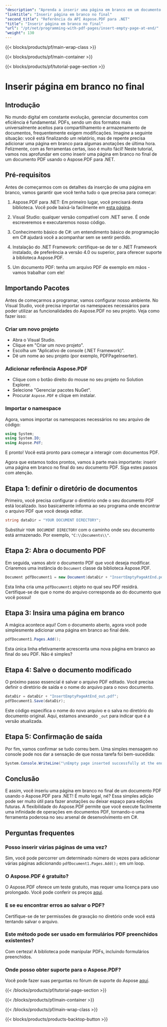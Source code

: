```yaml
---
"description": "Aprenda a inserir uma página em branco em um documento PDF sem esforço com o Aspose.PDF para .NET neste guia para iniciantes. Perfeito para edições rápidas."
"linktitle": "Inserir página em branco no final"
"second_title": "Referência da API Aspose.PDF para .NET"
"title": "Inserir página em branco no final"
"url": "/pt/net/programming-with-pdf-pages/insert-empty-page-at-end/"
"weight": 130
---
```


{{< blocks/products/pf/main-wrap-class >}}

{{< blocks/products/pf/main-container >}}

{{< blocks/products/pf/tutorial-page-section >}}

# Inserir página em branco no final

## Introdução

No mundo digital em constante evolução, gerenciar documentos com eficiência é fundamental. PDFs, sendo um dos formatos mais universalmente aceitos para compartilhamento e armazenamento de documentos, frequentemente exigem modificações. Imagine a seguinte situação: você está finalizando um relatório, mas de repente precisa adicionar uma página em branco para algumas anotações de última hora. Felizmente, com as ferramentas certas, isso é muito fácil! Neste tutorial, vamos nos aprofundar em como inserir uma página em branco no final de um documento PDF usando o Aspose.PDF para .NET.

## Pré-requisitos

Antes de começarmos com os detalhes da inserção de uma página em branco, vamos garantir que você tenha tudo o que precisa para começar:

1. Aspose.PDF para .NET: Em primeiro lugar, você precisará desta biblioteca. Você pode baixá-la facilmente em [esta página](https://releases.aspose.com/pdf/net/).

2. Visual Studio: qualquer versão compatível com .NET serve. É onde escreveremos e executaremos nosso código.

3. Conhecimento básico de C#: um entendimento básico de programação em C# ajudará você a acompanhar sem se sentir perdido.

4. Instalação do .NET Framework: certifique-se de ter o .NET Framework instalado, de preferência a versão 4.0 ou superior, para oferecer suporte à biblioteca Aspose.PDF.

5. Um documento PDF: tenha um arquivo PDF de exemplo em mãos - vamos trabalhar com ele!

## Importando Pacotes

Antes de começarmos a programar, vamos configurar nosso ambiente. No Visual Studio, você precisa importar os namespaces necessários para poder utilizar as funcionalidades do Aspose.PDF no seu projeto. Veja como fazer isso:

### Criar um novo projeto

- Abra o Visual Studio.
- Clique em "Criar um novo projeto".
- Escolha um "Aplicativo de console (.NET Framework)".
- Dê um nome ao seu projeto (por exemplo, PDFPageInserter).

### Adicionar referência Aspose.PDF

- Clique com o botão direito do mouse no seu projeto no Solution Explorer.
- Selecione "Gerenciar pacotes NuGet".
- Procurar `Aspose.PDF` e clique em instalar.

### Importar o namespace

Agora, vamos importar os namespaces necessários no seu arquivo de código:

```csharp
using System;
using System.IO;
using Aspose.Pdf;
```

E pronto! Você está pronto para começar a interagir com documentos PDF.

Agora que estamos todos prontos, vamos à parte mais importante: inserir uma página em branco no final do seu documento PDF. Siga estes passos com atenção.

## Etapa 1: definir o diretório de documentos

Primeiro, você precisa configurar o diretório onde o seu documento PDF está localizado. Isso basicamente informa ao seu programa onde encontrar o arquivo PDF que você deseja editar.

```csharp
string dataDir = "YOUR DOCUMENT DIRECTORY";
```

Substituir `YOUR DOCUMENT DIRECTORY` com o caminho onde seu documento está armazenado. Por exemplo, `"C:\\Documents\\"`.

## Etapa 2: Abra o documento PDF

Em seguida, vamos abrir o documento PDF que você deseja modificar. Criaremos uma instância do `Document` classe da biblioteca Aspose.PDF.

```csharp
Document pdfDocument1 = new Document(dataDir + "InsertEmptyPageAtEnd.pdf");
```

Esta linha cria uma `pdfDocument1` objeto no qual seu PDF residirá. Certifique-se de que o nome do arquivo corresponda ao do documento que você possui!

## Etapa 3: Insira uma página em branco

A mágica acontece aqui! Com o documento aberto, agora você pode simplesmente adicionar uma página em branco ao final dele. 

```csharp
pdfDocument1.Pages.Add();
```

Esta única linha efetivamente acrescenta uma nova página em branco ao final do seu PDF. Não é simples?

## Etapa 4: Salve o documento modificado

O próximo passo essencial é salvar o arquivo PDF editado. Você precisa definir o diretório de saída e o nome do arquivo para o novo documento.

```csharp
dataDir = dataDir + "InsertEmptyPageAtEnd_out.pdf";
pdfDocument1.Save(dataDir);
```

Este código especifica o nome do novo arquivo e o salva no diretório do documento original. Aqui, estamos anexando `_out` para indicar que é a versão atualizada.

## Etapa 5: Confirmação de saída

Por fim, vamos confirmar se tudo correu bem. Uma simples mensagem no console pode nos dar a sensação de que nossa tarefa foi bem-sucedida:

```csharp
System.Console.WriteLine("\nEmpty page inserted successfully at the end of document.\nFile saved at " + dataDir);
```

## Conclusão

E assim, você inseriu uma página em branco no final de um documento PDF usando o Aspose.PDF para .NET! É muito legal, né? Essa simples adição pode ser muito útil para fazer anotações ou deixar espaço para edições futuras. A flexibilidade do Aspose.PDF permite que você execute facilmente uma infinidade de operações em documentos PDF, tornando-o uma ferramenta poderosa no seu arsenal de desenvolvimento em C#.

## Perguntas frequentes

### Posso inserir várias páginas de uma vez?
Sim, você pode percorrer um determinado número de vezes para adicionar várias páginas adicionando `pdfDocument1.Pages.Add();` em um loop.

### O Aspose.PDF é gratuito?
O Aspose.PDF oferece um teste gratuito, mas requer uma licença para uso prolongado. Você pode conferir os preços [aqui](https://purchase.aspose.com/buy).

### E se eu encontrar erros ao salvar o PDF?
Certifique-se de ter permissões de gravação no diretório onde você está tentando salvar o arquivo.

### Este método pode ser usado em formulários PDF preenchidos existentes?
Com certeza! A biblioteca pode manipular PDFs, incluindo formulários preenchidos.

### Onde posso obter suporte para o Aspose.PDF?
Você pode fazer suas perguntas no fórum de suporte do Aspose [aqui](https://forum.aspose.com/c/pdf/10).

{{< /blocks/products/pf/tutorial-page-section >}}

{{< /blocks/products/pf/main-container >}}

{{< /blocks/products/pf/main-wrap-class >}}

{{< blocks/products/products-backtop-button >}}